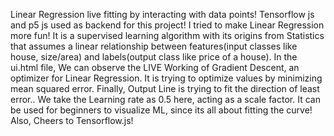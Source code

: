 Linear Regression live fitting by interacting with data points!
Tensorflow js and p5 js used as backend for this project!
I tried to make Linear Regression more fun! 
It is a supervised learning algorithm with its origins from Statistics that assumes a linear relationship between features(input classes like house, size/area) and labels(output class like price of a house).
In the ui.html file,
We can observe the LIVE Working of Gradient Descent, an optimizer for Linear Regression. It is trying to optimize values by minimizing mean squared error.
Finally, Output Line is trying to fit the direction of least error..
We take the Learning rate as 0.5 here, acting as a scale factor.
It can be used for beginners to visualize ML, since its all about fitting the curve! 
Also, Cheers to Tensorflow.js! 

